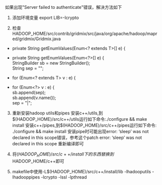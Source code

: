 如果出现"Server failed to authenticate"错误，解决方法如下

1. 添加环境变量
export LIB=-lcrypto

2. 检查HADOOP_HOME/src/contrib/gridmix/src/java/org/apache/hadoop/mapred/gridmix/Gridmix.java
-  private <T> String getEnumValues(Enum<? extends T>[] e) {  
+  private String getEnumValues(Enum<?>[] e) {  
     StringBuilder sb = new StringBuilder();  
     String sep = "";  
-    for (Enum<? extends T> v : e) {  
+    for (Enum<?> v : e) {  
       sb.append(sep);  
       sb.append(v.name());  
       sep = "|";  

3. 重新安装hadoop utils和pipes
安装c++/utils,到$(HADOOP_HOME)/src/c++/utils运行如下命令:./configure && make install
安装c++/pipes,到$(HADOOP_HOME)/src/c++/pipes运行如下命令: ./configure && make install
安装pipe时可能出现error: ‘sleep’ was not declared in this scope错误，参考这个patch
error: ‘sleep’ was not declared in this scope
重新编译即可 

4. 将$(HADOOP_HOME)/src/c++/install下的东西替换到$HADOOP_HOME/c++即可

5. makefile中使用-L$(HADOOP_HOME)/src/c++/install/lib -lhadooputils -lhadooppipes -lcrypto -lssl -lpthread

